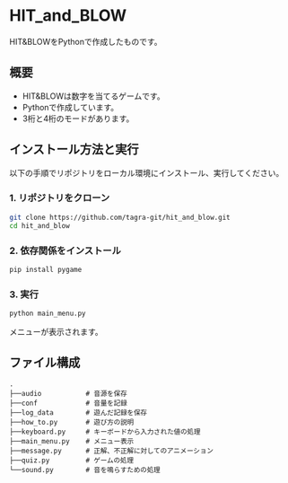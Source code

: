 # HIT_and_BLOW

HIT&BLOWをPythonで作成したものです。

## 概要

- HIT&BLOWは数字を当てるゲームです。
- Pythonで作成しています。
- 3桁と4桁のモードがあります。

## インストール方法と実行

以下の手順でリポジトリをローカル環境にインストール、実行してください。

### 1. リポジトリをクローン
```bash
git clone https://github.com/tagra-git/hit_and_blow.git
cd hit_and_blow
```
### 2. 依存関係をインストール
```bash
pip install pygame
```
### 3. 実行
```bash
python main_menu.py
```
メニューが表示されます。

## ファイル構成
```
.
├──audio           # 音源を保存
├──conf            # 音量を記録
├──log_data        # 遊んだ記録を保存
├──how_to.py       # 遊び方の説明
├──keyboard.py     # キーボードから入力された値の処理
├──main_menu.py    # メニュー表示
├──message.py      # 正解、不正解に対してのアニメーション
├──quiz.py         # ゲームの処理
└──sound.py        # 音を鳴らすための処理
```
